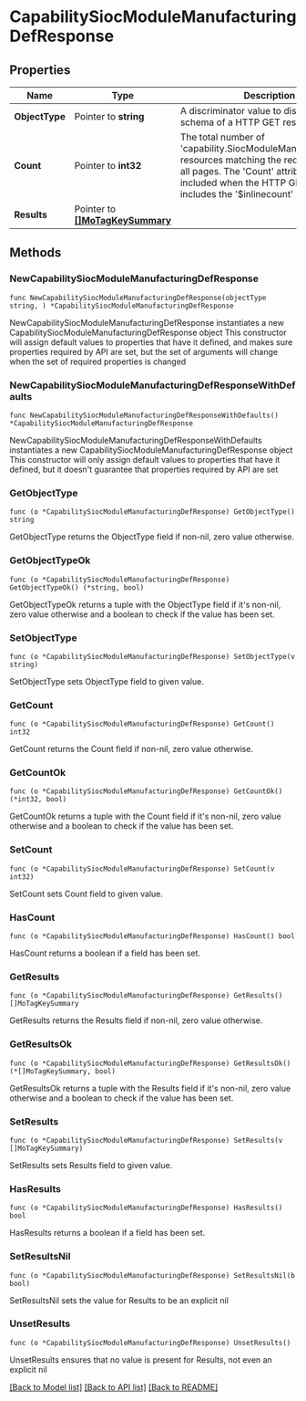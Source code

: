 # CapabilitySiocModuleManufacturingDefResponse

## Properties

Name | Type | Description | Notes
------------ | ------------- | ------------- | -------------
**ObjectType** | Pointer to **string** | A discriminator value to disambiguate the schema of a HTTP GET response body. | 
**Count** | Pointer to **int32** | The total number of &#39;capability.SiocModuleManufacturingDef&#39; resources matching the request, accross all pages. The &#39;Count&#39; attribute is included when the HTTP GET request includes the &#39;$inlinecount&#39; parameter. | [optional] 
**Results** | Pointer to [**[]MoTagKeySummary**](mo.TagKeySummary.md) |  | [optional] 

## Methods

### NewCapabilitySiocModuleManufacturingDefResponse

`func NewCapabilitySiocModuleManufacturingDefResponse(objectType string, ) *CapabilitySiocModuleManufacturingDefResponse`

NewCapabilitySiocModuleManufacturingDefResponse instantiates a new CapabilitySiocModuleManufacturingDefResponse object
This constructor will assign default values to properties that have it defined,
and makes sure properties required by API are set, but the set of arguments
will change when the set of required properties is changed

### NewCapabilitySiocModuleManufacturingDefResponseWithDefaults

`func NewCapabilitySiocModuleManufacturingDefResponseWithDefaults() *CapabilitySiocModuleManufacturingDefResponse`

NewCapabilitySiocModuleManufacturingDefResponseWithDefaults instantiates a new CapabilitySiocModuleManufacturingDefResponse object
This constructor will only assign default values to properties that have it defined,
but it doesn't guarantee that properties required by API are set

### GetObjectType

`func (o *CapabilitySiocModuleManufacturingDefResponse) GetObjectType() string`

GetObjectType returns the ObjectType field if non-nil, zero value otherwise.

### GetObjectTypeOk

`func (o *CapabilitySiocModuleManufacturingDefResponse) GetObjectTypeOk() (*string, bool)`

GetObjectTypeOk returns a tuple with the ObjectType field if it's non-nil, zero value otherwise
and a boolean to check if the value has been set.

### SetObjectType

`func (o *CapabilitySiocModuleManufacturingDefResponse) SetObjectType(v string)`

SetObjectType sets ObjectType field to given value.


### GetCount

`func (o *CapabilitySiocModuleManufacturingDefResponse) GetCount() int32`

GetCount returns the Count field if non-nil, zero value otherwise.

### GetCountOk

`func (o *CapabilitySiocModuleManufacturingDefResponse) GetCountOk() (*int32, bool)`

GetCountOk returns a tuple with the Count field if it's non-nil, zero value otherwise
and a boolean to check if the value has been set.

### SetCount

`func (o *CapabilitySiocModuleManufacturingDefResponse) SetCount(v int32)`

SetCount sets Count field to given value.

### HasCount

`func (o *CapabilitySiocModuleManufacturingDefResponse) HasCount() bool`

HasCount returns a boolean if a field has been set.

### GetResults

`func (o *CapabilitySiocModuleManufacturingDefResponse) GetResults() []MoTagKeySummary`

GetResults returns the Results field if non-nil, zero value otherwise.

### GetResultsOk

`func (o *CapabilitySiocModuleManufacturingDefResponse) GetResultsOk() (*[]MoTagKeySummary, bool)`

GetResultsOk returns a tuple with the Results field if it's non-nil, zero value otherwise
and a boolean to check if the value has been set.

### SetResults

`func (o *CapabilitySiocModuleManufacturingDefResponse) SetResults(v []MoTagKeySummary)`

SetResults sets Results field to given value.

### HasResults

`func (o *CapabilitySiocModuleManufacturingDefResponse) HasResults() bool`

HasResults returns a boolean if a field has been set.

### SetResultsNil

`func (o *CapabilitySiocModuleManufacturingDefResponse) SetResultsNil(b bool)`

 SetResultsNil sets the value for Results to be an explicit nil

### UnsetResults
`func (o *CapabilitySiocModuleManufacturingDefResponse) UnsetResults()`

UnsetResults ensures that no value is present for Results, not even an explicit nil

[[Back to Model list]](../README.md#documentation-for-models) [[Back to API list]](../README.md#documentation-for-api-endpoints) [[Back to README]](../README.md)


